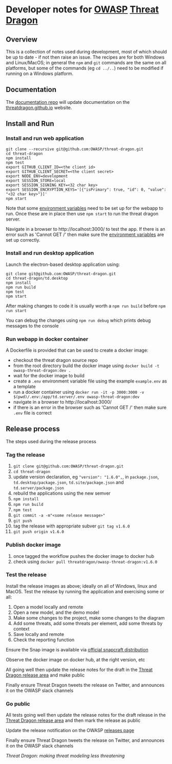 # Developer notes for [OWASP](https://www.owasp.org) [Threat Dragon](https://owasp.org/www-project-threat-dragon/)

## Overview
This is a collection of notes used during development, most of which should be up to date - if not then raise an issue.
The recipes are for both Windows and Linux/MacOS; in general the `npm` and `git` commands are the same on all platforms,
but some of the commands (eg `cd ../..`) need to be modified if running on a Windows platform.

## Documentation
The [documentation repo](https://github.com/threatdragon/threatdragon.github.io) will update documentation
on the [threatdragon.github.io](https://threatdragon.github.io) website.

## Install and Run

### Install and run web application

```
git clone --recursive git@github.com:OWASP/threat-dragon.git
cd threat-dragon
npm install
npm test
export GITHUB_CLIENT_ID=<the client id>
export GITHUB_CLIENT_SECRET=<the client secret>
export NODE_ENV=development
export SESSION_STORE=local
export SESSION_SIGNING_KEY=<32 char key>
export SESSION_ENCRYPTION_KEYS='[{"isPrimary": true, "id": 0, "value": "<32 char key>"}]'
npm start
```

Note that  some [environment variables](setup-env.md) need to be set up for the webapp to run.
Once these are in place then use `npm start` to run the threat dragon server.

Navigate in a browser to http://localhost:3000/ to test the app.
If there is an error such as 'Cannot GET /' then make sure the 
[environment variables](https://github.com/OWASP/threat-dragon/blob/main/setup-env.md) are set up correctly.

### Install and run desktop application

Launch the electron-based desktop application using:

```
git clone git@github.com:OWASP/threat-dragon.git
cd threat-dragon/td.desktop
npm install
npm run build
npm test
npm start
```

After making changes to code it is usually worth a `npm run build` before `npm run start`

You can debug the changes using `npm run debug` which prints debug messages to the console

### Run webapp in docker container
A Dockerfile is provided that can be used to create a docker image:
* checkout the threat dragon source repo
* from the root directory build the docker image using `docker build -t owasp-threat-dragon:dev .`
* wait for the docker image to build
* create a `.env` environment variable file using the example `example.env` as a template
* run a docker container using
`docker run -it -p 3000:3000 -v $(pwd)/.env:/app/td.server/.env owasp-threat-dragon:dev`
* navigate in a browser to http://localhost:3000/
* if there is an error in the browser such as 'Cannot GET /' then make sure `.env` file is correct

## Release process

The steps used during the release process

### Tag the release
1. `git clone git@github.com:OWASP/threat-dragon.git`
1. `cd threat-dragon`
1. update version declaration, eg `"version": "1.6.0",`, in
`package.json`,
`td.desktop/package.json`,
`td.site/package.json`
and `td.server/package.json`
1. rebuild the applications using the new semver
1. `npm install`
1. `npm run build`
1. `npm test`
1. `git commit -a -m"<some release message>"`
1. `git push`
1. tag the release with appropriate subver `git tag v1.6.0`
1. `git push origin v1.6.0`

### Publish docker image
1. once tagged the workflow pushes the docker image to docker hub 
1. check using `docker pull threatdragon/owasp-threat-dragon:v1.6.0`

### Test the release
Install the release images as above; ideally on all of Windows, linux and MacOS.
Test the release by running the application and exercising some or all:
1. Open a model locally and remote
2. Open a new model, and the demo model
3. Make some changes to the project, make some changes to the diagram
4. Add some threats, add some threats per element, add some threats by context
5. Save locally and remote
6. Check the reporting function

Ensure the Snap image is available via [official snapcraft distribution](https://snapcraft.io/threat-dragon)

Observe the docker image on docker hub, at the right version, etc

All going well then update the release notes for the draft in the
[Threat Dragon release area](https://github.com/OWASP/threat-dragon/releases) and make public

Finally ensure Threat Dragon tweets the release on Twitter, and announces it on the OWASP slack channels

### Go public
All tests going well then update the release notes for the draft release in the
[Threat Dragon release area](https://github.com/OWASP/threat-dragon/releases)
and then mark the release as public

Update the release notification on the OWASP
[releases page](https://github.com/OWASP/www-project-threat-dragon/blob/master/tab_releases.md)

Finally ensure Threat Dragon tweets the release on Twitter,
and announces it on the OWASP slack channels

_Threat Dragon: making threat modeling less threatening_

